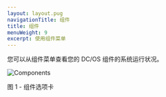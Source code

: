 ```yaml
---
layout: layout.pug
navigationTitle: 组件
title: 组件
menuWeight: 9
excerpt: 使用组件菜单
---
```


您可以从组件菜单查看您的 DC/OS 组件的系统运行状况。

![Components](/1.12/img/GUI-Components-Main_View-1_12.png)

图 1 - 组件选项卡
